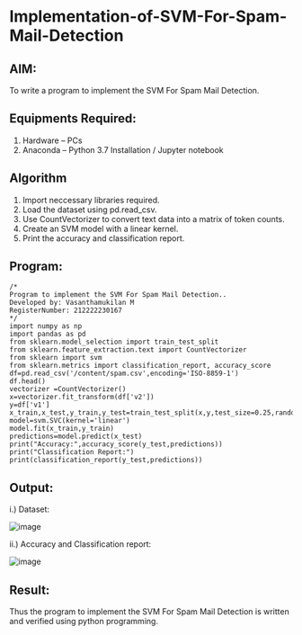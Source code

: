 # Implementation-of-SVM-For-Spam-Mail-Detection

## AIM:
To write a program to implement the SVM For Spam Mail Detection.

## Equipments Required:
1. Hardware – PCs
2. Anaconda – Python 3.7 Installation / Jupyter notebook

## Algorithm
1. Import neccessary libraries required.
2. Load the dataset using pd.read_csv.
3. Use CountVectorizer to convert text data into a matrix of token counts.
4. Create an SVM model with a linear kernel.
5. Print the accuracy and classification report. 

## Program:
```
/*
Program to implement the SVM For Spam Mail Detection..
Developed by: Vasanthamukilan M
RegisterNumber: 212222230167
*/
import numpy as np
import pandas as pd
from sklearn.model_selection import train_test_split
from sklearn.feature_extraction.text import CountVectorizer
from sklearn import svm
from sklearn.metrics import classification_report, accuracy_score
df=pd.read_csv('/content/spam.csv',encoding='ISO-8859-1')
df.head()
vectorizer =CountVectorizer()
x=vectorizer.fit_transform(df['v2'])
y=df['v1']
x_train,x_test,y_train,y_test=train_test_split(x,y,test_size=0.25,random_state=42)
model=svm.SVC(kernel='linear')
model.fit(x_train,y_train)
predictions=model.predict(x_test)
print("Accuracy:",accuracy_score(y_test,predictions))
print("Classification Report:")
print(classification_report(y_test,predictions))
```

## Output:

i.) Dataset:

![image](https://github.com/shoaib3136/Implementation-of-SVM-For-Spam-Mail-Detection/assets/117919362/77a5d64f-0501-41e3-bcea-f72aa1bc93e4)

ii.) Accuracy and Classification report:

![image](https://github.com/shoaib3136/Implementation-of-SVM-For-Spam-Mail-Detection/assets/117919362/cf83afc3-3982-430e-8939-78791e2a0cb2)




## Result:
Thus the program to implement the SVM For Spam Mail Detection is written and verified using python programming.
